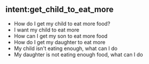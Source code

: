 ## intent:get_child_to_eat_more
- How do I get my child to eat more food?
- I want my child to eat more 
- How can I get my son to eat more food
- How do I get my daughter to eat more
- My child isn't eating enough, what can I do
- My daughter is not eating enough food, what can I do